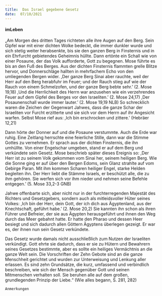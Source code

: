 ```yaml
---
title:  Das Israel gegebene Gesetz
date:  07/10/2021
---
```


#### imLeben

„Am Morgen des dritten Tages richteten alle ihre Augen auf den Berg. Sein Gipfel war mit einer dichten Wolke bedeckt, die immer dunkler wurde und sich stetig weiter herabsenkte, bis sie den ganzen Berg in Finsternis und in ein Ehrfurcht gebietendes Geheimnis hüllte. Dann ertönte ein Schall wie von einer Posaune, der das Volk aufforderte, Gott zu begegnen. Mose führte es bis an den Fuß des Berges. Aus der dichten Finsternis flammten grelle Blitze hervor, und Donnerschläge hallten in mehrfachem Echo von den umliegenden Bergen wider. ,Der ganze Berg Sinai aber rauchte, weil der Herr auf den Berg herabfuhr im Feuer; und der Rauch stieg auf wie der Rauch von einem Schmelzofen, und der ganze Berg bebte sehr.’ (2. Mose 19,18) ,Und die Herrlichkeit des Herrn war anzusehen wie ein verzehrendes Feuer auf dem Gipfel des Berges vor den Israeliten.’ (2. Mose 24,17) ,Der Posaunenschall wurde immer lauter.’ (2. Mose 19,19 NLB) So schrecklich waren die Zeichen der Gegenwart Jahwes, dass die ganze Schar der Israeliten vor Furcht erzitterte und sie sich vor dem Herrn auf ihr Angesicht warfen. Selbst Mose rief aus: ,Ich bin erschrocken und zittere.’ (Hebräer 12,21)

Dann hörte der Donner auf und die Posaune verstummte. Auch die Erde war ruhig. Eine Zeitlang herrschte eine feierliche Stille, dann war die Stimme Gottes zu vernehmen. Er sprach aus der dichten Finsternis, die ihn umhüllte. Von einer Engelschar umgeben, stand er auf dem Berg und verkündete sein Gesetz. Mose beschrieb später dieses Ereignis so: ,Der Herr ist zu seinem Volk gekommen vom Sinai her, seinem heiligen Berg. Wie die Sonne ging er auf über den Bergen Edoms, sein Glanz strahlte auf vom Gebirge Paran. Mit ihm kommen Scharen heiliger Engel, starke Helden begleiten ihn. Der Herr liebt die Stämme Israels, er beschützt alle, die zu ihm gehören. Sie werfen sich vor ihm nieder und nehmen seine Befehle entgegen.’ (5. Mose 33,2-3 GNB)

Jahwe offenbarte sich, aber nicht nur in der furchterregenden Majestät des Richters und Gesetzgebers, sondern auch als mitleidsvoller Hüter seines Volkes: ,Ich bin der Herr, dein Gott, der ich dich aus Ägyptenland, aus der Knechtschaft, geführt habe.’ (2. Mose 20,2) Sie kannten ihn schon als ihren Führer und Befreier, der sie aus Ägypten herausgeführt und ihnen den Weg durch das Meer gebahnt hatte. Er hatte den Pharao und dessen Heer besiegt und sich dadurch allen Göttern Ägyptens überlegen gezeigt. Er war es, der ihnen nun sein Gesetz verkündete.

Das Gesetz wurde damals nicht ausschließlich zum Nutzen der Israeliten verkündigt. Gott ehrte sie dadurch, dass er sie zu Hütern und Bewahrern seines Gesetzes bestimmte, aber es sollte ein heiliges Vermächtnis an die ganze Welt sein. Die Vorschriften der Zehn Gebote sind an die ganze Menschheit gerichtet und wurden zur Unterweisung und Lenkung aller erlassen. Es sind zehn Grundsätze, die kurz, umfassend und verbindlich beschreiben, wie sich der Mensch gegenüber Gott und seinen Mitmenschen verhalten soll. Sie beruhen alle auf dem großen, grundlegenden Prinzip der Liebe.“ (Wie alles begann, S. 281, 282)


`Anmerkungen`
